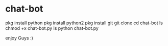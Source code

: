 # chat-bot
pkg install python 
pkg install python2
pkg install git 
git clone 
cd chat-bot
ls
chmod +x chat-bot.py
ls
python chat-bot.py

enjoy Guys :)
